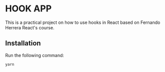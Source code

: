 # HOOK APP

This is a practical project on how to use hooks in React based on Fernando Herrera React's course.

## Installation
Run the following command:
```
yarn
